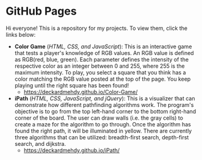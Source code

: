 # GitHub Pages
Hi everyone! This is a repository for my projects. To view them, click the links below:
* **Color Game** (*HTML, CSS, and JavaScript*): This is an interactive game that tests a player's knowledge of RGB values. An RGB value is defined as RGB(red, blue, green). Each parameter defines the intensity of the respective color as an integer between 0 and 255, where 255 is the maximum intensity. To play, you select a square that you think has a color matching the RGB value posted at the top of the page. You keep playing until the right square has been found!
  * https://deckardmehdy.github.io/Color-Game/
* **iPath** (*HTML, CSS, JavaScript, and jQuery*): This is a visualizer that can demonstrate how different pathfinding algorithms work. The program's objective is to go from the top left-hand corner to the bottom right-hand corner of the board. The user can draw walls (i.e. the gray cells) to create a maze for the algorithm to go through. Once the algorithm has found the right path, it will be illuminated in yellow. There are currently three algorithms that can be utilized: breadth-first search, depth-first search, and dijkstra. 
  * https://deckardmehdy.github.io/iPath/
